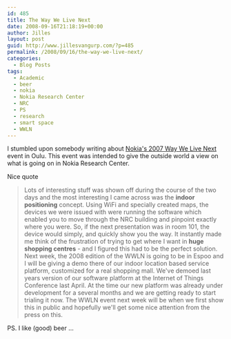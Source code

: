 ```yaml
---
id: 485
title: The Way We Live Next
date: 2008-09-16T21:18:19+00:00
author: Jilles
layout: post
guid: http://www.jillesvangurp.com/?p=485
permalink: /2008/09/16/the-way-we-live-next/
categories:
  - Blog Posts
tags:
  - Academic
  - beer
  - nokia
  - Nokia Research Center
  - NRC
  - PS
  - research
  - smart space
  - WWLN
---
```

I stumbled upon somebody writing about [Nokia's 2007 Way We Live Next](http://conversations.nokia.com/home/2008/07/the-way-we-live.html) event in Oulu. This event was intended to give the outside world a view on what is going on in Nokia Research Center.

Nice quote
> Lots of interesting stuff was shown off during the course of the two days and the most interesting I came across was the **indoor positioning</strong> concept. Using WiFi and specially created maps, the devices we were issued with were running the software which enabled you to move through the NRC building and pinpoint exactly where you were. So, if the next presentation was in room 101, the device would simply, and quickly show you the way. It instantly made me think of the frustration of trying to get where I want in <strong>huge shopping centres** - and I figured this had to be the perfect solution.
Next week, the 2008 edition of the WWLN is going to be in Espoo and I will be giving a demo there of our indoor location based service platform, customized for a real shopping mall. We've demoed last years version of our software platform at the Internet of Things Conference last April. At the time our new platform was already under development for a several months and we are getting ready to start trialing it now. The WWLN event next week will be when we first show this in public and hopefully we'll get some nice attention from the press on this.

PS. I like (good) beer ...
